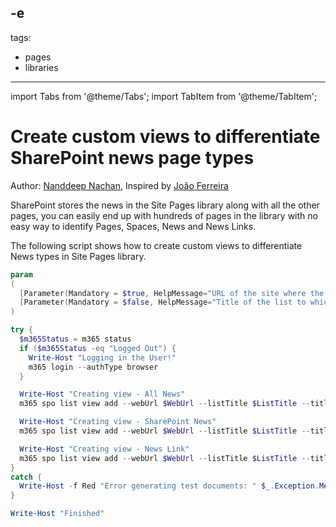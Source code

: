 -e <!-- DISCLAIMER: All secrets, passwords, and sensitive values in this document are examples only and not real credentials. -->
---
tags:
  - pages
  - libraries
---

import Tabs from '@theme/Tabs';
import TabItem from '@theme/TabItem';

# Create custom views to differentiate SharePoint news page types

Author: [Nanddeep Nachan](https://github.com/nanddeepn), Inspired by [João Ferreira](https://sharepoint.handsontek.net/2020/08/23/EXAMPLE_SECRET_VALUE_PLACEHOLDER/)

SharePoint stores the news in the Site Pages library along with all the other pages, you can easily end up with hundreds of pages in the library with no easy way to identify Pages, Spaces, News and News Links.

The following script shows how to create custom views to differentiate News types in Site Pages library.

<Tabs>
  <TabItem value="PowerShell">

  ```powershell
  param
  (
    [Parameter(Mandatory = $true, HelpMessage="URL of the site where the list is located")][string] $WebUrl,
    [Parameter(Mandatory = $false, HelpMessage="Title of the list to which the view should be added")][string] $ListTitle = "Site Pages"
  )

  try {
    $m365Status = m365 status
    if ($m365Status -eq "Logged Out") {
      Write-Host "Logging in the User!"
      m365 login --authType browser
    }

    Write-Host "Creating view - All News"
    m365 spo list view add --webUrl $WebUrl --listTitle $ListTitle --title "All News" --fields "Title,Name,Editor,Modified" --viewQuery "<Where><Eq><FieldRef Name='PromotedState'></FieldRef><Value Type='Number'>2</Value></Eq></Where>" --paged | Out-Null

    Write-Host "Creating view - SharePoint News"
    m365 spo list view add --webUrl $WebUrl --listTitle $ListTitle --title "SharePoint News" --fields "Title,Name,Editor,Modified" --viewQuery "<Where><And><Eq><FieldRef Name='PromotedState' /><Value Type='Number'>2</Value></Eq><Eq><FieldRef Name='PageLayoutType' /><Value Type='Text'>Article</Value></Eq></And></Where>" --paged | Out-Null

    Write-Host "Creating view - News Link"
    m365 spo list view add --webUrl $WebUrl --listTitle $ListTitle --title "News Link" --fields "Title,Name,Editor,Modified" --viewQuery "<Where><And><Eq><FieldRef Name='PromotedState' /><Value Type='Number'>2</Value></Eq><Eq><FieldRef Name='PageLayoutType' /><Value Type='Text'>RepostPage</Value></Eq></And></Where>" --paged | Out-Null
  }
  catch {
    Write-Host -f Red "Error generating test documents: " $_.Exception.Message
  }

  Write-Host "Finished"
  ```

  </TabItem>
</Tabs>
